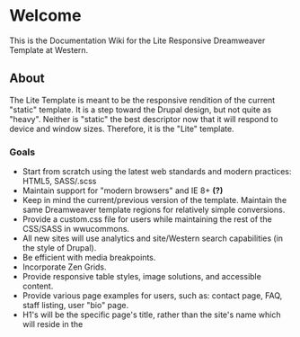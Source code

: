 # Welcome

This is the Documentation Wiki for the Lite Responsive Dreamweaver Template at Western.

## About

The Lite Template is meant to be the responsive rendition of the current "static" template. It is a step toward the Drupal design, but not quite as "heavy". Neither is "static" the best descriptor now that it will respond to device and window sizes. Therefore, it is the "Lite" template.

### Goals

* Start from scratch using the latest web standards and modern practices: HTML5, SASS/.scss
* Maintain support for "modern browsers" and IE 8+ **(?)**
* Keep in mind the current/previous version of the template. Maintain the same Dreamweaver template regions for relatively simple conversions.
* Provide a custom.css file for users while maintaining the rest of the CSS/SASS in wwucommons.
* All new sites will use analytics and site/Western search capabilities (in the style of Drupal).
* Be efficient with media breakpoints.
* Incorporate Zen Grids.
* Provide responsive table styles, image solutions, and accessible content.
* Provide various page examples for users, such as: contact page, FAQ, staff listing, user "bio" page.
* H1's will be the specific page's title, rather than the site's name which will reside in the <title> element and banner.
* Provide users with a "quick guide" and more indepth articles about using the template. The quick guide on the future IT/WebTech site would remind users of the following types of tasks: Replace "sharename"; update contact information; edit <titles>; don't use inline styles, etc; use custom.css; don't try to be a link directory or portal (was previously more helpful before search engines became popular/widespread); etc.

### To-Do

* Convert em font-size units to rem when there is required amount of [browser support](http://caniuse.com/rem)

### Wiki features

This wiki uses the [Markdown](http://daringfireball.net/projects/markdown/) syntax.

The wiki itself is actually a git repository, which means you can clone it, edit it locally/offline, add images or any other file type, and push it back to us. It will be live immediately.

Go ahead and try:

```
$ git clone https://bitbucket.org/wwuweb/lite-responsive-template.git/wiki
```

Wiki pages are normal files, with the .md extension. You can edit them locally, as well as creating new ones.

# Style Guide Draft

## SASS/.scss Partials

### Order of Importing
Currently, we are importing several partials into the main.scss file. If adding more, be conscious about the order you place them in. _base is above _media-queries and _user because it contains variables and mixins that _layout and _user are dependent on. _media-queries could potentially modify things main.scss has already declared, so based on the cascade, it needed to be imported at the end of main.scss.

### Non-Compiling vs. Compiling
The _base partial contains variables and mixins that pretty much every other SCSS file will use. It is imported into every SCSS file so it is a good candidate for being non-compiling. Non-compiling means it will not generate its own CSS code. See: ["Sass code that doesn’t cause Sass to actually output CSS."](http://thesassway.com/beginner/how-to-structure-a-sass-project) Variables and mixins don't have a CSS equivalent and are simply helpers for the rest of our styles.

_fonts, _reset, and _zen all contain code that will be compiled into CSS as well as containing helpers that can be used elsewhere. They are imported at the top of our main.scss file for this reason.


### Where Does This Code Belong?

#### _base.scss and _mixins.scss
Non-compiling helper SCSS code. Variables, mixins, etc.

#### _user.scss
Classes created specifically for other users/clients on campus to use in Dreamweaver's GUI. The users of these "unsemantic" classes will likely be working with Dreamweaver in the Design view. They are likely unfamiliar and uncomfortable with code so the classes we create should be as meaningful as possible to us, the developers, but still user-friendly for non-tech-savvy users.

Avoid explicitly presentational class names when possible, but if they are unavoidable, prefix the class declared in _user.scss with "style-". Prefix layout-related classes (like floats and clears) with "layout-"

#### _media-queries.scss
Contains layout related classes grouped by media queries. Layout classes: "A class which fundamentally divides the page into sections."

Also contains media-query-specific styles.

#### _shame.scss

This is where all the hacky, sketchy, shameful styles live. This partial is not meant as a solution, but a temporary place to use !important or other less-desired code until a better solution is found.

From [Harry Robert's article on shame.css](http://csswizardry.com/2013/04/shame-css/):
> "By putting your bodges, hacks and quick-fixes in their own file you do a few things:
> 
> * You make them stick out like a sore thumb.
> * You keep your ‘main’ codebase clean.
> * You make developers aware that their hacks are made very visible.
> * You make them easier to isolate and fix.
> * $ git blame shame.css."

Be sure to include documentation and notes inside of comments like these double forward-slashes.


# Classes & Naming Conventions

## Presentation-free Markup

In the vein of the [Separation of Concerns](http://en.wikipedia.org/wiki/Separation_of_concerns), we try to keep presentation (CSS/SCSS), structure (HTML), and function (JS/jQuery) separate. These three concepts support the most important part: the content.

Refrain from creating class names (an HTML attribute) based on how something looks.

> "Class names should communicate *useful* information to *developers*. It’s helpful to understand what a specific class name is going to do when you read a DOM snippet, especially in multi-developer teams where front-enders won’t be the only people working with HTML components." -[Nicolas Gallagher on HTML Semantics](http://nicolasgallagher.com/about-html-semantics-front-end-architecture/)

```
.blue-left-links { color:blue; float:left; }
// Is less helpful when you happen to change the color scheme and layout later; but the HTML structure remains the same.

// A few months later, you are asked to change the colors to reflect an upcoming holiday:
.blue-left-links { color:pink; float:none; }
// blue-left-links no longer makes sense. Describe the function of this element.

// For example, if this class was applied to a <ul> element that was styled
// differently according to the time of year, the following would be more helpful:
$season-hue:pink;
.seasonal-navigation { color:$season-hue; }
// Note the use of a variable which can be used elsewhere with minimal upkeep next time the season changes.
```

## [SMACSS](http://smacss.com/) Concepts

> "At the very core of SMACSS is categorization. By categorizing CSS rules, we begin to see patterns and can define better practices around each of these patterns." -[SMACSS](http://smacss.com/book/categorizing)

### Class Prefixes

### .module-

Classes prefixed with 'module-' represent "reusable, modular parts of our design". Our previous static template included "blue boxes" that would fit in this category.

* Social media icons and "widgets"
* Callout boxes
* Staff/faculty listings and directories
* Contact information that is often repeated
* Slideshow
* Gallery

### .is- (states)

Prefixing a class with .is- can be a good way to describe an action. It also visually separates them from other classes.
```
.is-open {}
.is-closed {}
.is-hidden { display:none; }
.is-active {}
.is-inactive {}
```

They can be combined with other classes in a helpful, readable way:
```
.module-accordion.is-closed { ... }
.main-nav.is-open { ... }
```

## Efficient Selectors

From [Mozilla Developer Network's "Writing Efficient CSS"](https://developer.mozilla.org/en-US/docs/Web/Guide/CSS/Writing_efficient_CSS):

* "Don't qualify ... rules with tag names or classes"
```
// Bad:
// button#search { ... }
// Better:
// .search-button { ... }
```

* "Use the most specific [selector] possible" and don't nest selectors deeper than ~3 levels
```
// Bad:
// html body main article .module p.call-out { ... }
// Better:
// .module .call-out { ... }
```

## DRY - Don't Repeat Yourself

Different ways to create and maintain reusable code.

```
// In this example, all three selectors have the same font color.
// Rather than declaring a specific hex color code multiple times:
.module-slide-caption { color: #003f87; }
h2 { color: #003f87; }
a:hover { color: #003f87; }

// Declare it once with a reusable variable:
$brandColor: #003f87;
.module-slide-caption { color: $brandColor; }
h2 { color: $brandColor; }
a:hover { color: $brandColor; }

// To be even more DRY, combine selectors
//(if this is the only property being declared for these selectors):
.module-slide-caption, h2, a:hover { color: $brandColor; }

// If these three selectors had other properties, this color could be @extend-ed with a placeholder selector:
%brand-voice { color: $brandColor; }
.module-slide-caption { font-size: 2em; **@extend brand-voice;** }
h2 { font-weight:bold; **@extend brand-voice;** }
a:hover { @include transition(.5s); **@extend brand-voice;** }

```

## Stick to Classes; Don't use IDs

Great explaination from [Stubbornella in the OOCSS FAQ](https://github.com/stubbornella/oocss/wiki/faq#should-i-use-ids-to-style-my-content):
> "There are two reasons for not using IDs to style content:
> 
> 1. They mess up specificity because they are too strong (the most important reason)
> 2. They are unique identifiers, which makes components built with them something like singletons, not reusable on the same page
> 
> On the other hand, IDs are great for linking and JS hooks. Put them in the HTML, just don’t use them for styles."


# File Structure

## Local site

* /customize
** customize.css
** site-banner.jpg
** site-banner.psd
** navigation.html
** header.html
** README / Instructions.txt

* /templates
** sidebar.dwt
** full-page.dwt
** two-column.dwt
** three-column.dwt

* /images
** /gallery
** /slideshow

* /documents

* index.shtml
* contact.shtml
* staff-faculty-listing.shtml
* faq.shtml

## wwucommons

* /js
** western.js

* /styles
** /css
** /scss
*** main.scss
*** _base.scss
*** _fonts.scss
*** _media-queries.scss
*** _mixins.scss
*** _reset.scss
*** _shame.scss
*** _user.scss


# Design & Typography

## Layout

### Repeatable & Reusable

Increments, variables

## Typography

### Baseline Grid

### Type Scale & Hierarchy


# Converting Static Template Sites to the Lite Responsive Template

## How To

## Differences Between the Static Template and the Lite Responsive Template

### Old Classes and Selectors

(List equivalents for easy find and replace)

## Troubleshooting